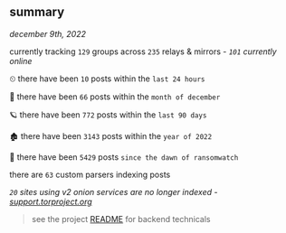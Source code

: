 
## summary
_december 9th, 2022_

currently tracking `129` groups across `235` relays & mirrors - _`101` currently online_

⏲ there have been `10` posts within the `last 24 hours`

🦈 there have been `66` posts within the `month of december`

🪐 there have been `772` posts within the `last 90 days`

🏚 there have been `3143` posts within the `year of 2022`

🦕 there have been `5429` posts `since the dawn of ransomwatch`

there are `63` custom parsers indexing posts

_`20` sites using v2 onion services are no longer indexed - [support.torproject.org](https://support.torproject.org/onionservices/v2-deprecation/)_

> see the project [README](https://github.com/joshhighet/ransomwatch#ransomwatch--) for backend technicals
